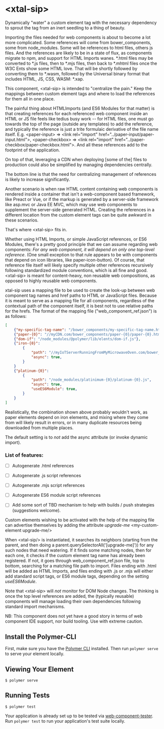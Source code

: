 # \<xtal-sip\>

Dynamically "water" a custom element tag with the necessary dependency to sprout the tag from an inert seedling to a thing of beauty.

Importing the files needed for web components is about to become a lot more complicated.  Some references will come from bower_components, some from node_modules.  Some will be references to html files, others js files.  And the references are likely to be in a state of flux, as components migrate to npm, and support for HTML Imports wanes.  *.html files may be converted to *.js files, then to *.mjs files, then back to *.mhtml files once the W3C Ents show some HTML love.  That will be shortly followed by converting them to *.wasm, followed by the Universal binary format that includes HTML, JS, CSS, WASM: *.xap.

This component, \<xtal-sip\> is intended to "centralize the pain."  Keep the mappings between custom element tags and where to load the references for them all in one place.

The painful thing about HTMLImports (and ES6 Modules for that matter) is that creating references for each referenced web component inside an HTML or JS file feels like tedius busy work -- for HTML files, one must go towards the top of the page (outside any templates) to add the reference, and typically the reference is just a trite formulaic derivative of the file name itself.  E.g. \<paper-input\> => \<link rel="import" href="../paper-input/paper-input.html"\>, \<paper-checkbox\> => \<link rel="import" href="../paper-checkbox/paper-checkbox.html"\>.   And all these references add to the footprint of the application.

On top of that, leveraging a CDN when deploying [some of the] files to production could also be simplified by managing dependencies centrally.

The bottom line is that the need for centralizing management of references is likely to increase significantly. 

Another scenario is when raw HTML content containing web components is rendered inside a container that isn't a web-component based framework, like Preact or Vue, or if the markup is generated by a server-side framework like asp.mvc or Java EE MVC, which may use web components to supplement the server-side generated HTML. Creating the references in a different location from the custom element tags can be quite awkward in these scenarios.

That's where \<xtal-sip\> fits in.

Whether using HTML Imports, or simple JavaScript references, or ES6 Modules, there's a pretty good principle that we can assume regarding web components:  *For any web component, it will depend on only one top-level reference*.  (One small exception to that rule appears to be with components that depend on icon libraries, like paper-icon-button).  Of course, that reference file itself will likely specify multiple other references recursively following standardized module conventions, which is all fine and good.  \<xtal-sip\> is meant for content-heavy, non reusable web compositions, as opposed to highly reusable web components.  

xtal-sip uses a mapping file to be used to create the look-up between web component tag names and href paths to HTML or JavaScript files.  Because it is meant to serve as a mapping file for all components, regardless of the contextual path of the component itself, it is best not to use relative paths for the hrefs. The format of the mapping file ("web_component_ref.json") is as follows:

```json
[
    {"my-specific-tag-name": "/bower_components/my-specific-tag-name.html"}
    {"paper-{0}": "//myCDN.com/bower_components/paper-{0}/paper-{0}.html"},
    {"dom-if": "/node_modules/@polymer/lib/elents/dom-if.js"},
    {"iron-{0}": 
        {
            "path": "//myIoTServerRunningFromMyMicrowaveOven.com/bower_components/iron-{0}/iron-{0}.html",
            "async": true,
        }
    }
    {"platinum-{0}": 
        {
            "path": "/node_modules/platinimum-{0}/platinum-{0}.js",
            "async": true,
            "useES6Module": true,
        }
    }
]
```
Realistically, the combination shown above probably wouldn't work, as paper elements depend on iron elements, and mixing where they come from will likely result in errors, or in many duplicate resources being downloaded from multiple places. 

The default setting is to *not* add the async attribute (or invoke dynamic import).

### List of features:

- [ ] Autogenerate .html references
- [ ] Autogenerate .js script references
- [ ] Autogenerate .mjs script references
- [ ] Autogenerate ES6 module script references
- [ ] Add some sort of TBD mechanism to help with builds / push strategies (suggestions welcome).
  

Custom elements wishing to be activated with the help of the mapping file can advertise themselves by adding the attribute _upgrade-me_ \<my-custom-element upgrade-me/>

When \<xtal-sip/> is instantiated, it searches its neighbors (starting from the parent, and then doing a parent.querySelectorAll('[upgrade-me]')) for any such nodes that need watering.  If it finds some matching nodes, then for each one, it checks if the custom element tag name has already been registered.  If not, it goes through web_component_ref.json file, top to bottom, searching for a matching file path to import. Files ending with .html will be added as HTML Imports, and files ending with .js or .mjs will either add standard script tags, or ES6 module tags, depending on the setting _useES6Module_.

Note that \<xtal-sip> will *not* monitor for DOM Node changes.  The thinking is once the top level references are added, the (typically reusable) components will manage loading their own dependencies following standard import mechanisms.

NB:  This component does not yet have a good story in terms of web component IDE support, nor build tooling.  Use with extreme caution.

## Install the Polymer-CLI

First, make sure you have the [Polymer CLI](https://www.npmjs.com/package/polymer-cli) installed. Then run `polymer serve` to serve your element locally.

## Viewing Your Element

```
$ polymer serve
```

## Running Tests

```
$ polymer test
```

Your application is already set up to be tested via [web-component-tester](https://github.com/Polymer/web-component-tester). Run `polymer test` to run your application's test suite locally.
